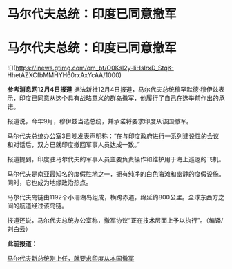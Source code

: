 # 马尔代夫总统：印度已同意撤军

# 马尔代夫总统：印度已同意撤军

![](https://inews.gtimg.com/om_bt/O0Ksl2y-liHsIrxD_StqK-
HhetAZXCfbMMHYH60rxAxYcAA/1000)

**参考消息网12月4日报道**
据法新社12月4日报道，马尔代夫总统穆罕默德·穆伊兹表示，印度已同意从这个具有战略意义的群岛撤军，他履行了自己在选举前作出的承诺。

报道说，今年9月，穆伊兹当选总统，并承诺将要求印度从该国撤军。

马尔代夫总统办公室3日晚发表声明称：“在与印度政府进行一系列建设性的会议和对话后，双方已就印度撤回军事人员达成一致。”

报道提到，印度驻马尔代夫的军事人员主要负责操作和维护用于海上巡逻的飞机。

马尔代夫是南亚最知名的度假胜地之一，拥有纯净的白色海滩和幽静的度假设施。同时，它也成为地缘政治热点。

马尔代夫岛链由1192个小珊瑚岛组成，横跨赤道，绵延约800公里。全球东西方之间的航道经过该岛链。

报道还说，马尔代夫总统办公室称，撤军协议“正在技术层面上予以执行”。（编译/刘白云）

**此前报道：**

[马尔代夫新总统刚上任，就要求印度从本国撤军](https://news.qq.com/rain/a/20231119A002PR00)

